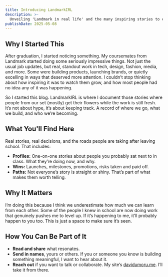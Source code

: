 ```yaml
---
title: Introducing LandmarkIRL
description: >-
  Unveiling 'Landmark in real life' and the many inspiring stories to come.
publishDate: 2025-05-08
---
```


## Why I Started This

After graduation, I started noticing something. My coursemates from Landmark started doing some seriously impressive things. Not just the usual job updates, but real, standout work in tech, design, fashion, media, and more. Some were building products, launching brands, or quietly excelling in ways that deserved more attention. I couldn’t stop thinking about how inspiring it was to watch them grow, and how most people had no idea any of it was happening.

So I started this blog. LandmarkIRL is where I document those stories where people from our set (mostly) get their flowers while the work is still fresh. It’s not about hype, it’s about keeping track. A record of where we go, what we build, and who we’re becoming.

## What You'll Find Here

Real stories, real decisions, and the roads people are taking after leaving school. That includes:

* **Profiles:** One-on-one stories about people you probably sat next to in class. What they’re doing now, and why.
* **Wins:** Launches, milestones, promotions, risks taken and paid off.
* **Paths:** Not everyone’s story is straight or shiny. That’s part of what makes them worth telling.

## Why It Matters

I’m doing this because I think we underestimate how much we can learn from each other. Some of the people I knew in school are now doing work that genuinely pushes me to level up. If it’s happening to me, it’ll probably happen to you too. This is just a space to make sure it’s seen.

## How You Can Be Part of It

* **Read and share** what resonates.
* **Send in names**, yours or others. If you or someone you know is building something meaningful, I want to hear about it.
* **Reach out** if you want to talk or collaborate. My site’s [davidumoru.me](https://davidumoru.me). I’ll take it from there.
